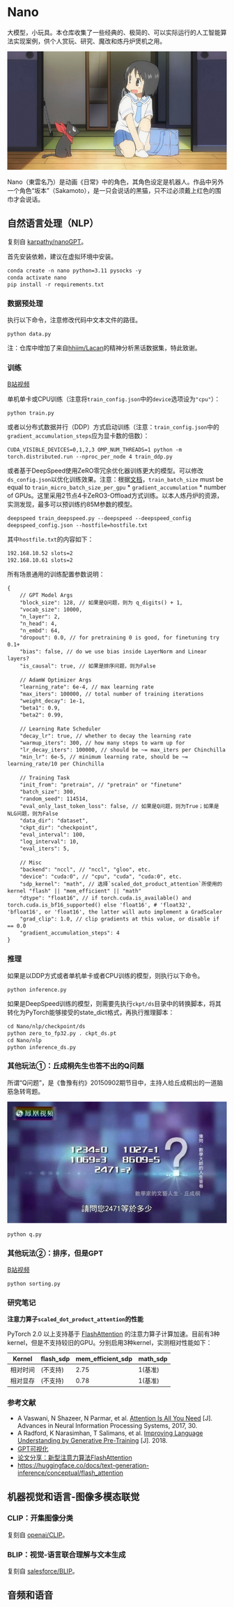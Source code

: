 
# Nano

大模型，小玩具。本仓库收集了一些经典的、极简的、可以实际运行的人工智能算法实现案例，供个人赏玩、研究、魔改和炼丹炉煲机之用。

![ ](./nano.jpg)

Nano（東雲名乃）是动画《日常》中的角色，其角色设定是机器人。作品中另外一个角色“坂本”（Sakamoto），是一只会说话的黑猫，只不过必须戴上红色的围巾才会说话。

## 自然语言处理（NLP）

复刻自 [karpathy/nanoGPT](https://github.com/karpathy/nanoGPT)。

首先安装依赖，建议在虚拟环境中安装。

```
conda create -n nano python=3.11 pysocks -y
conda activate nano
pip install -r requirements.txt
```

### 数据预处理

执行以下命令，注意修改代码中文本文件的路径。

```
python data.py
```

注：仓库中增加了来自[hhiim/Lacan](https://github.com/hhiim/Lacan)的精神分析黑话数据集，特此致谢。

### 训练

[B站视频](https://www.bilibili.com/video/BV1uv42127qP)

单机单卡或CPU训练（注意将`train_config.json`中的`device`选项设为`"cpu"`）：

```
python train.py
```

或者以分布式数据并行（DDP）方式启动训练（注意：`train_config.json`中的`gradient_accumulation_steps`应为显卡数的倍数）：

```
CUDA_VISIBLE_DEVICES=0,1,2,3 OMP_NUM_THREADS=1 python -m torch.distributed.run --nproc_per_node 4 train_ddp.py
```

或者基于DeepSpeed使用ZeRO零冗余优化器训练更大的模型。可以修改`ds_config.json`以优化训练效果。注意：根据[文档](https://www.deepspeed.ai/docs/config-json/)，`train_batch_size` must be equal to `train_micro_batch_size_per_gpu` * `gradient_accumulation` * number of GPUs。这里采用2节点4卡ZeRO3-Offload方式训练。以本人炼丹炉的资源，实测发现，最多可以预训练约85M参数的模型。

```
deepspeed train_deepspeed.py --deepspeed --deepspeed_config deepspeed_config.json --hostfile=hostfile.txt 
```

其中`hostfile.txt`的内容如下：

```
192.168.10.52 slots=2
192.168.10.61 slots=2
```

所有场景通用的训练配置参数说明：

```
{
    // GPT Model Args
    "block_size": 128, // 如果是Q问题，则为 q_digits() + 1,
    "vocab_size": 10000,
    "n_layer": 2,
    "n_head": 4,
    "n_embd": 64,
    "dropout": 0.0, // for pretraining 0 is good, for finetuning try 0.1+
    "bias": false, // do we use bias inside LayerNorm and Linear layers?
    "is_causal": true, // 如果是排序问题，则为False

    // AdamW Optimizer Args
    "learning_rate": 6e-4, // max learning rate
    "max_iters": 100000, // total number of training iterations
    "weight_decay": 1e-1,
    "beta1": 0.9,
    "beta2": 0.99,

    // Learning Rate Scheduler
    "decay_lr": true, // whether to decay the learning rate
    "warmup_iters": 300, // how many steps to warm up for
    "lr_decay_iters": 100000, // should be ~= max_iters per Chinchilla
    "min_lr": 6e-5, // minimum learning rate, should be ~= learning_rate/10 per Chinchilla

    // Training Task
    "init_from": "pretrain", // "pretrain" or "finetune"
    "batch_size": 300,
    "random_seed": 114514,
    "eval_only_last_token_loss": false, // 如果是Q问题，则为True；如果是NLG问题，则为False
    "data_dir": "dataset",
    "ckpt_dir": "checkpoint",
    "eval_interval": 100,
    "log_interval": 10,
    "eval_iters": 5,

    // Misc
    "backend": "nccl", // "nccl", "gloo", etc.
    "device": "cuda:0", // "cpu", "cuda", "cuda:0", etc.
    "sdp_kernel": "math", // 选择`scaled_dot_product_attention`所使用的kernel "flash" || "mem_efficient" || "math"
    "dtype": "float16", // if torch.cuda.is_available() and torch.cuda.is_bf16_supported() else 'float16', # 'float32', 'bfloat16', or 'float16', the latter will auto implement a GradScaler
    "grad_clip": 1.0, // clip gradients at this value, or disable if == 0.0
    "gradient_accumulation_steps": 4
}
```

### 推理

如果是以DDP方式或者单机单卡或者CPU训练的模型，则执行以下命令。

```
python inference.py
```

如果是DeepSpeed训练的模型，则需要先执行`ckpt/ds`目录中的转换脚本，将其转化为PyTorch能够接受的state_dict格式，再执行推理脚本：

```
cd Nano/nlp/checkpoint/ds
python zero_to_fp32.py . ckpt_ds.pt
cd Nano/nlp
python inference_ds.py
```

### 其他玩法①：丘成桐先生也答不出的Q问题

所谓“Q问题”，是《鲁豫有约》20150902期节目中，主持人给丘成桐出的一道脑筋急转弯题。

![ ](./q.jpg)

```
python q.py
```

### 其他玩法②：排序，但是GPT

[B站视频](https://www.bilibili.com/video/BV1XZ421s7bM)

```
python sorting.py
```

### 研究笔记

**注意力算子`scaled_dot_product_attention`的性能**

PyTorch 2.0 以上支持基于 [FlashAttention](https://arxiv.org/abs/2205.14135) 的注意力算子计算加速。目前有3种kernel，但是不支持较旧的GPU。分别启用3种kernel，实测相对性能如下：

|Kernel|flash_sdp|mem_efficient_sdp|math_sdp|
|------|------|----|--|
|相对时间|(不支持)|2.75|1(基准)|
|相对显存|(不支持)|0.78|1(基准)|

### 参考文献

- A Vaswani, N Shazeer, N Parmar, et al. [Attention Is All You Need](https://arxiv.org/abs/1706.03762) [J]. Advances in Neural Information Processing Systems, 2017, 30.
- A Radford, K Narasimhan, T Salimans, et al. [Improving Language Understanding by Generative Pre-Training](https://s3-us-west-2.amazonaws.com/openai-assets/research-covers/language-unsupervised/language_understanding_paper.pdf) [J]. 2018.
- [GPT可视化](https://bbycroft.net/llm)
- [论文分享：新型注意力算法FlashAttention](https://www.bilibili.com/video/BV1zs4y1J7tb/)
- https://huggingface.co/docs/text-generation-inference/conceptual/flash_attention

## 机器视觉和语言-图像多模态联觉

### CLIP：开集图像分类

复刻自 [openai/CLIP](https://github.com/openai/CLIP)。

### BLIP：视觉-语言联合理解与文本生成

复刻自 [salesforce/BLIP](https://github.com/salesforce/BLIP)。

## 音频和语音
